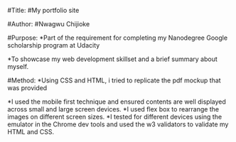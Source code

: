 #Title: 
#My portfolio site

#Author: 
#Nwagwu Chijioke

#Purpose: 
*Part of the requirement for completing my Nanodegree Google scholarship program at Udacity 
		 
*To showcase my web development skillset and a brief summary about myself.

#Method: 
*Using CSS and HTML, i tried to replicate the pdf mockup that was provided

*I used the mobile first technique and ensured contents are well displayed across small and large screen devices.
*I used flex box to rearrange the images on different screen sizes. 
*I tested for different devices using the emulator in the Chrome dev tools and used the w3 validators to validate my HTML and CSS.